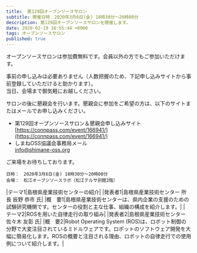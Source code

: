 ```yaml
---
title:  第129回オープンソースサロン
subtitle: 開催日時：2020年3月6日(金) 18時30分～20時00分 
description: 第129回オープンソースサロンを開催します。
date: 2020-02-19 16:55:44 +0900
tags: オープンソースサロン
published: true
--- 
```


オープンソースサロンは参加費無料です。会員以外の方でもご参加いただけます。  
  
事前の申し込みは必要ありません（人数把握のため、下記申し込みサイトから事前登録していただけると助かります）。  
当日、会場まで御気軽にお越しください。  

サロンの後に懇親会を行います。懇親会に参加をご希望の方は、以下のサイトまたはメールでお申し込みください。  
  
- 第129回オープンソースサロン＆懇親会申し込みサイト  
[https://connpass.com/event/166941/](https://connpass.com/event/166941/)  
- しまねOSS協議会事務局メール  
[info@shimane-oss.org](mailto:info@shimane-oss.org)  
  
ご来場をお待ちしております。  
  
```
日時：　2020年3月6日(金) 18時30分～20時00分  
会場：　松江オープンソースラボ（松江テルサ別館2階）  
```
  
|<nobr>テーマ1</nobr>|島根県産業技術センターの紹介|
|<nobr>発表者1</nobr>|島根県産業技術センター 所長 辰野 恭市 氏|
|<nobr>概　要1</nobr>|島根県産業技術センターは、県内企業の支援のための試験研究機関です。センターの役割と主な仕事、組織の構成を紹介します。|
|<nobr>テーマ2</nobr>|ROSを用いた自律走行の取り組み|
|<nobr>発表者2</nobr>|島根県産業技術センター 佐々木 友彰 氏|
|<nobr>概　要2</nobr>|Robot Operating System (ROS)は、ロボット制御の分野で大変注目されているミドルウェアです。ロボットのソフトウェア開発を大幅に簡易化します。ROSの概要と注目される理由、ロボットの自律走行での使用例について紹介します。|

